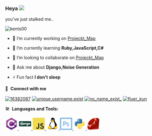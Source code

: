 ### Heya <img src="https://media.giphy.com/media/hvRJCLFzcasrR4ia7z/giphy.gif" width="25px"></a>
you've just stalked me..

<p align="left"> <img src="https://komarev.com/ghpvc/?username=kents00&label=Profile%20views&color=00ff1e&style=flat-square" alt="kents00" /> </p>

- 🔭 I’m currently working on [Projeckt_Map](https://github.com/kents00/Projeckt_Map.git)

- 🌱 I’m currently learning **Ruby,JavaScript,C#**

- 👯 I’m looking to collaborate on [Projeckt_Map](https://github.com/kents00/Projeckt_Map.git)

- 💬 Ask me about **Django,Noise Generation**

- ⚡ Fun fact **I don't sleep**

🔗 &nbsp;**Connect with me**
<p align="left">
<a href="https://stackoverflow.com/users/16382087" target="blank"><img align="center" src="https://raw.githubusercontent.com/rahuldkjain/github-profile-readme-generator/master/src/images/icons/Social/stack-overflow.svg" alt="16382087" height="30" width="40" /></a>
<a href="https://fb.com/unique.username.exist" target="blank"><img align="center" src="https://raw.githubusercontent.com/rahuldkjain/github-profile-readme-generator/master/src/images/icons/Social/facebook.svg" alt="unique.username.exist" height="30" width="40" /></a>
<a href="https://instagram.com/no_name_exist_" target="blank"><img align="center" src="https://raw.githubusercontent.com/rahuldkjain/github-profile-readme-generator/master/src/images/icons/Social/instagram.svg" alt="no_name_exist_" height="30" width="40" /></a>
<a href="https://www.youtube.com/c/fluer_kun" target="blank"><img align="center" src="https://raw.githubusercontent.com/rahuldkjain/github-profile-readme-generator/master/src/images/icons/Social/youtube.svg" alt="fluer_kun" height="30" width="40" /></a>
</p>

🛠️ &nbsp;**Languages and Tools:**
<p align="left"> <a href="https://www.w3schools.com/cs/" target="_blank" rel="noreferrer"> <img src="https://raw.githubusercontent.com/devicons/devicon/master/icons/csharp/csharp-original.svg" alt="csharp" width="40" height="40"/> </a> <a href="https://www.djangoproject.com/" target="_blank" rel="noreferrer"> <img src="https://raw.githubusercontent.com/devicons/devicon/master/icons/django/django-original.svg" alt="django" width="40" height="40"/> </a> <a href="https://developer.mozilla.org/en-US/docs/Web/JavaScript" target="_blank" rel="noreferrer"> <img src="https://raw.githubusercontent.com/devicons/devicon/master/icons/javascript/javascript-original.svg" alt="javascript" width="40" height="40"/> </a> <a href="https://www.linux.org/" target="_blank" rel="noreferrer"> <img src="https://raw.githubusercontent.com/devicons/devicon/master/icons/linux/linux-original.svg" alt="linux" width="40" height="40"/> </a> <a href="https://www.photoshop.com/en" target="_blank" rel="noreferrer"> <img src="https://raw.githubusercontent.com/devicons/devicon/master/icons/photoshop/photoshop-line.svg" alt="photoshop" width="40" height="40"/> </a> <a href="https://www.python.org" target="_blank" rel="noreferrer"> <img src="https://raw.githubusercontent.com/devicons/devicon/master/icons/python/python-original.svg" alt="python" width="40" height="40"/> </a> <a href="https://www.ruby-lang.org/en/" target="_blank" rel="noreferrer"> <img src="https://raw.githubusercontent.com/devicons/devicon/master/icons/ruby/ruby-original.svg" alt="ruby" width="40" height="40"/> </a> </p>
